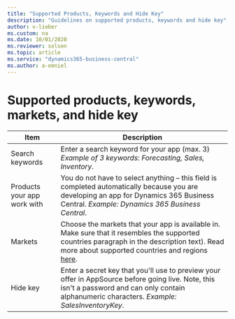 ```yaml
---
title: "Supported Products, Keywords and Hide Key"
description: "Guidelines on supported products, keywords and hide key"
author: v-liober
ms.custom: na
ms.date: 10/01/2020
ms.reviewer: solsen
ms.topic: article
ms.service: "dynamics365-business-central"
ms.author: a-emniel
---
```


# Supported products, keywords, markets, and hide key

| Item| Description |
|-------------|--------------|
Search keywords | Enter a search keyword for your app (max. 3) *Example of 3 keywords:* *Forecasting, Sales, Inventory*.|
|Products your app work with | You do not have to select anything – this field is completed automatically because you are developing an app for Dynamics 365 Business Central. *Example:* *Dynamics 365 Business Central*. |
Markets | Choose the markets that your app is available in. Make sure that it resembles the supported countries paragraph in the description text). Read more about supported countries and regions [here](https://docs.microsoft.com/en-us/dynamics365/business-central/dev-itpro/compliance/apptest-countries-and-translations).
Hide key| Enter a secret key that you'll use to preview your offer in AppSource before going live. Note, this isn't a password and can only contain alphanumeric characters. *Example:* *SalesInventoryKey*. 



